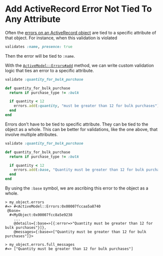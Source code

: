 # Add ActiveRecord Error Not Tied To Any Attribute

Often the [errors on an ActiveRecord
object](https://api.rubyonrails.org/v6.1.3.2/classes/ActiveModel/Errors.html)
are tied to a specific attribute of that object. For instance, when this
validation is violated

```ruby
validates :name, presence: true
```

Then the error will be tied to `:name`.

With the
[`ActiveModel::Errors#add`](https://api.rubyonrails.org/v6.1.3.2/classes/ActiveModel/Errors.html#method-i-add)
method, we can write custom validation logic that ties an error to a specific
attribute.

```ruby
validate :quantity_for_bulk_purchase

def quantity_for_bulk_purchase
  return if purchase_type != :bulk

  if quantity < 12
    errors.add(:quantity, "must be greater than 12 for bulk purchases")
  end
end
```

Errors don't have to be tied to specific attribute. They can be tied to the
object as a whole. This can be better for validations, like the one above, that
involve multiple attributes.

```ruby
validate :quantity_for_bulk_purchase

def quantity_for_bulk_purchase
  return if purchase_type != :bulk

  if quantity < 12
    errors.add(:base, "Quantity must be greater than 12 for bulk purchases")
  end
end
```

By using the `:base` symbol, we are ascribing this error to the object as a
whole.

```
> my_object.errors
#=> #<ActiveModel::Errors:0x00007fccaa5a8740
 @base=
  #<MyObject:0x00007fcc8a5e9238
    ...
    @details={:base=>[{:error=>"Quantity must be greater than 12 for bulk purchases"}]},
    @messages={:base=>["Quantity must be greater than 12 for bulk purchases"]}>

> my_object.errors.full_messages
#=> ["Quantity must be greater than 12 for bulk purchases"]
```
